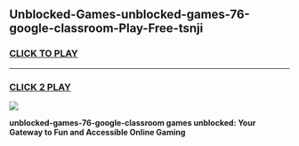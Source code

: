 
## Unblocked-Games-unblocked-games-76-google-classroom-Play-Free-tsnji
<h3>
<a href="https://premium76.site?title=unblocked-games-76-google-classroom&ref=10A">CLICK TO PLAY</a></h3>
<hr>

<h3>
<a href="https://premium76.site?title=unblocked-games-76-google-classroom&ref=10A">CLICK 2 PLAY</a>
  
</h3>

<a href="https://premium76.site?title=unblocked-games-76-google-classroom&ref=10A"><img src="https://clearcache.store/games.png"></a>


**unblocked-games-76-google-classroom games unblocked: Your Gateway to Fun and Accessible Online Gaming**
